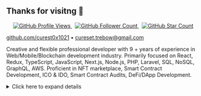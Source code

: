 ## Thanks for visitng 👋

<p align="center">
    <span>&nbsp;</span>
    <a href="https://github.com/curest0x1021/curest0x1021">
        <img src="https://pageview.vercel.app/?github_user=curest0x1021" alt="GitHub Profile Views" />
    </a>
    <span>&nbsp;</span>
    <a href="https://github.com/curest0x1021?tab=followers">
        <img src="https://img.shields.io/github/followers/curest0x1021?label=follow&style=flat&color=yellowgreen&logo=github" alt="GitHub Follower Count" />
    </a>
    <span>&nbsp;</span>
    <a href="https://github.com/curest0x1021?tab=stars">
        <img src="https://img.shields.io/github/stars/curest0x1021?style=flat&color=yellowgreen&logo=github" alt="GitHub Star Count" />
    </a>
</p>

[github.com/curest0x1021](https://github.com/curest0x1021/) • [cureset.trebow@gmail.com](mailto:curest.trebow@gmail.com)

Creative and flexible professional developer with 9 + years of experience in Web/Mobile/Blockchain development industry.
Primarily focused on React, Redux, TypeScript, JavaScript, Next.js, Node.js, PHP, Laravel, SQL, NoSQL, GraphQL, AWS.
Proficient in NFT marketplace, Smart Contract Development, ICO & IDO, Smart Contract Audits, DeFi/DApp Development.

<details>
    <summary>Click here to expand details</summary>
    
## 💻📱 Blockchain | Certified Full Stack Developer ✨✨✨✨✨

***Blockchain developer-***
- Smart Contract Development
    - ERC20, ERC721, ERC721A, ERC1155, BEP20, BEP721, CW20, CW721 standards
    - Contract test and Audit in development environment by using Truffle, Hardhat
    - Anti-Bot, Whitelist functions integration for Token, NFT Contracts
- Smart Contract Audits
    - Code checking line by line
    - High/Middle/Low level severity Audit test on the testnet and devnet
    - Provide audit with functional example
- DeFi/DApp Development
    - Forking Dex tools like Uniswap, Sushiswap, Pancakeswap, Rubic with special requirement
    - Crypto Escrow System development (- Frontend: React, Backend: - Node.js, Python, - Escrow Contract development)
    - ICO & IDO, Token airdrop & presale service platform with custom supply, Liquidity, Whitelist
    - Wallet connection using Web3.js, Ether.js, and Terra.js
- NFT minting & staking, Marketplace development
    - Minting, Staking Contract on ERC721, ERC1155 standards on Ethereum, BSC, Polygon, Avalanche, Harmony, Solana network
    - P2E (Play to Earn) contract development
- Cross-Chain-Bridge Development
    - Child Token, Bridge Contract development
    - Relay service integration like Moralis, Chainlink, Chainstack
    - Well-made Cross-Bridge DApp development using React.js, Web3.js, MongoDB
- CEX Development
    - Spot & Margin Trading option, Muti-Chain Support
    - Fiat Withdraw, Deposit function by using Paypal, Stripe, CoinPayment, Perfect Money API integration
    - Well-Structured DB Design
 
***Full-Stack developer-***
- Object-oriented programming, asynchronous and functional programming
- ES6/JavaScript proficiency and understanding of JavaScript Design patterns, transpires and module bundlers
- Server-side programming (Node.js, PHP, Laravel, Python)
- Front-end techniques and development frameworks (React, Redux, Next.js, HTML5, CSS3)
- Common API formats (JSON, XML, WebSocket)
- Strong encryption methodologies, common authentication patterns
- SQL, NoSQL database schemas and ORMs that both support business process and promote scalability
- Proficiency in integrating production-grade Node.js applications with REST endpoints and NoSQL/Graph DB engines
- Familiar with CI/CD (git, Jenkins), Docker, Kubernetes
- Automated testing platforms and unit tests.
- Strong analytical skills, problem-solving aptitude, and good communications skills
    
***Mobile developer-***
- Native iOS/Android app developement (Swift, Objective-C, Cocoa Touch, Kotlin, Java)
- React Native app development
- Mobile app development frameworks (API, testing, deployment, etc. ).
- Familiarity with push notifications and cloud message APIs
- UX/UI standards, Apple’s Design, Material Design and Interface principles
- Strong understanding of the mobile app development cycle and problem-solving skills
- Research continuously and acquire the latest technologies for maximum efficiency

<!--
<p align="center">
    <img src="https://github-readme-stats.vercel.app/api/wakatime?username=curest0x1021" />
</p>
-->

## 🌱 Technologies and Frameworks

**Languages**|**Frameworks**|**Styling**|**Libraries**|**Tools**|**Skills**
:-----:|:-----:|:-----:|:-----:|:-----:|:-----:
JavaScript|ReactJS|CSS3|Terra.js|Git|Code Reviews
TypeScript|Next.js|styled-components|GraphQL|Docker|Mentorship
Rust|Cosmwasm|Sass|CosmJS|Jest|Planning
Solidity|OpenZeppelin|Material-UI|Web3.js|Ubuntu|Estimation

## 🏆 My Github Stats:
<div>
<a href="https://github-readme-stats.vercel.app/api?username=curest0x1021&show_icons=true&theme=tokyonight">
    <img align="left" src="https://github-readme-stats.vercel.app/api?username=curest0x1021&show_icons=true&theme=tokyonight" />
</a>
<a href="https://github-readme-stats.vercel.app/api/top-langs/?username=curest0x1021&theme=tokyonight">
    <img align="left" src="https://github-readme-stats.vercel.app/api/top-langs/?username=curest0x1021&theme=tokyonight" />
</a>
</div>

</details>
